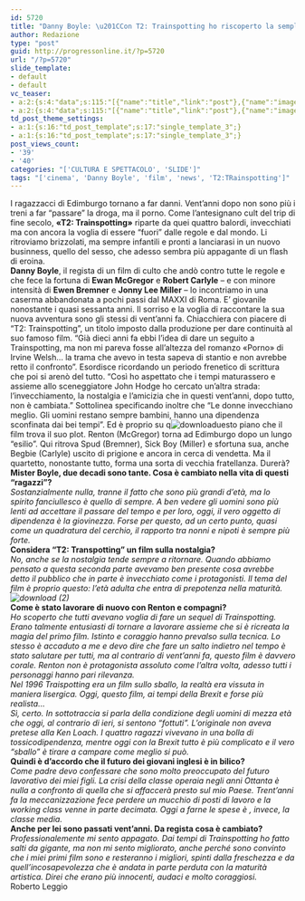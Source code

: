 ```yaml
---
id: 5720
title: "Danny Boyle: \u201CCon T2: Trainspotting ho riscoperto la semplicit\xE0\u201D"
author: Redazione
type: "post"
guid: http://progressonline.it/?p=5720
url: "/?p=5720"
slide_template:
- default
- default
vc_teaser:
- a:2:{s:4:"data";s:115:"[{"name":"title","link":"post"},{"name":"image","image":"featured","link":"none"},{"name":"text","mode":"excerpt"}]";s:7:"bgcolor";s:0:"";}
- a:2:{s:4:"data";s:115:"[{"name":"title","link":"post"},{"name":"image","image":"featured","link":"none"},{"name":"text","mode":"excerpt"}]";s:7:"bgcolor";s:0:"";}
td_post_theme_settings:
- a:1:{s:16:"td_post_template";s:17:"single_template_3";}
- a:1:{s:16:"td_post_template";s:17:"single_template_3";}
post_views_count:
- '39'
- '40'
categories: "['CULTURA E SPETTACOLO', 'SLIDE']"
tags: "['cinema', 'Danny Boyle', 'film', 'news', 'T2:TRainspotting']"
---
```


I ragazzacci di Edimburgo tornano a far danni. Vent’anni dopo non sono più i treni a far “passare” la droga, ma il porno. Come l’antesignano cult del trip di fine secolo, **«T2: Trainspotting»** riparte da quei quattro balordi, invecchiati ma con ancora la voglia di essere “fuori” dalle regole e dal mondo. Li ritroviamo brizzolati, ma sempre infantili e pronti a lanciarasi in un nuovo businness, quello del sesso, che adesso sembra più appagante di un flash di eroina.  
**Danny Boyle**, il regista di un film di culto che andò contro tutte le regole e che fece la fortuna di **Ewan McGregor** e **Robert Carlyle** – e con minore intensità di **Ewen Bremner** e **Jonny Lee Miller** – lo incontriamo in una caserma abbandonata a pochi passi dal MAXXI di Roma. E’ giovanile nonostante i quasi sessanta anni. Il sorriso e la voglia di raccontare la sua nuova avventura sono gli stessi di vent’anni fa. Chiacchiera con piacere di “T2: Trainspotting”, un titolo imposto dalla produzione per dare continuità al suo famoso film. “Già dieci anni fa ebbi l’idea di dare un seguito a Trainspotting, ma non mi pareva fosse all’altezza del romanzo «Porno» di Irvine Welsh… la trama che avevo in testa sapeva di stantio e non avrebbe retto il confronto”. Esordisce ricordando un periodo frenetico di scrittura che poi si arenò del tutto. “Così ho aspettato che i tempi maturassero e assieme allo sceneggiatore John Hodge ho cercato un’altra strada: l’invecchiamento, la nostalgia e l’amicizia che in questi vent’anni, dopo tutto, non è cambiata.” Sottolinea specificando inoltre che “Le donne invecchiano meglio. Gli uomini restano sempre bambini, hanno una dipendenza sconfinata dai bei tempi”. Ed è proprio su q![download](https://progressonline.it/wp-content/uploads/2017/03/download.jpg)uesto piano che il film trova il suo plot. Renton (McGregor) torna ad Edimburgo dopo un lungo “esilio”. Qui ritrova Spud (Bremner), Sick Boy (Miller) e sfortuna sua, anche Begbie (Carlyle) uscito di prigione e ancora in cerca di vendetta. Ma il quartetto, nonostante tutto, forma una sorta di vecchia fratellanza. Durerà?  
**Mister Boyle, due decadi sono tante. Cosa è cambiato nella vita di questi “ragazzi”?**  
*Sostanzialmente nulla, tranne il fatto che sono più grandi d’età, ma lo spirito fanciullesco è quello di sempre. A ben vedere gli uomini sono più lenti ad accettare il passare del tempo e per loro, oggi, il vero oggetto di dipendenza è la giovinezza. Forse per questo, ad un certo punto, quasi come un quadratura del cerchio, il rapporto tra nonni e nipoti è sempre più forte.*  
**Considera “T2: Transpotting” un film sulla nostalgia?**  
*No, anche se la nostalgia tende sempre a ritornare. Quando abbiamo pensato a questa seconda parte avevamo ben presente cosa avrebbe detto il pubblico che in parte è invecchiato come i protagonisti. Il tema del film è proprio questo: l’età adulta che entra di prepotenza nella maturità. ![download (2)](https://progressonline.it/wp-content/uploads/2017/03/download-2-300x158.jpg)*   
**Come è stato lavorare di nuovo con Renton e compagni?**  
*Ho scoperto che tutti avevano voglia di fare un sequel di Trainspotting. Erano talmente entusiasti di tornare a lavorare assieme che si è ricreata la magia del primo film. Istinto e coraggio hanno prevalso sulla tecnica. Lo stesso è accaduto a me e devo dire che fare un salto indietro nel tempo è stato salutare per tutti, ma al contrario di vent’anni fa, questo film è davvero corale. Renton non è protagonista assoluto come l’altra volta, adesso tutti i personaggi hanno pari rilevanza.*  
*Nel 1996 Traispotting era un film sullo sballo, la realtà era vissuta in maniera lisergica. Oggi, questo film, ai tempi della Brexit e forse più realista…*  
*Sì, certo. In sottotraccia si parla della condizione degli uomini di mezza età che oggi, al contrario di ieri, si sentono “fottuti”. L’originale non aveva pretese alla Ken Loach. I quattro ragazzi vivevano in una bolla di tossicodipendenza, mentre oggi con la Brexit tutto è più complicato e il vero “sballo” è tirare a campare come meglio si può.*  
**Quindi è d’accordo che il futuro dei giovani inglesi è in bilico?**  
*Come padre devo confessare che sono molto preoccupato del futuro lavorativo dei miei figli. La crisi della classe operaia negli anni Ottanta è nulla a confronto di quella che si affaccerà presto sul mio Paese. Trent’anni fa la meccanizzazione fece perdere un mucchio di posti di lavoro e la working class venne in parte decimata. Oggi a farne le spese è , invece, la classe media.*  
**Anche per lei sono passati vent’anni. Da regista cosa è cambiato?**  
*Professionalemente mi sento appagato. Dai tempi di Trainspotting ho fatto salti da gigante, ma non mi sento migliorato, anche perché sono convinto che i miei primi film sono e resteranno i migliori, spinti dalla freschezza e da quell’incosapevolezza che è andata in parte perduta con la maturità artistica. Direi che erano più innocenti, audaci e molto coraggiosi.*  
Roberto Leggio